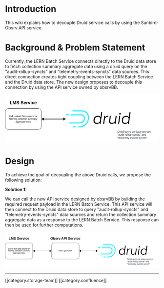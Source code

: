 
# Introduction
This wiki explains how to decouple Druid service calls by using the Sunbird-Obsrv API service.


# Background & Problem Statement
Currently, the LERN Batch Service connects directly to the Druid data store to fetch collection summary aggregate data using a druid query on the "audit-rollup-syncts" and "telemetry-events-syncts" data sources. This direct connection creates tight coupling between the LERN Batch Service and the Druid data store. The new design proposes to decouple this connection by using the API service owned by obsrvBB.

![](images/storage/decoupling%20druid%20diagram.drawio.png)


# Design
To achieve the goal of decoupling the above Druid calls, we propose the following solution:



 **Solution 1:** 

We can call the new API service designed by obsrvBB by building the required request payload in the LERN Batch Service. This API service will then connect to the Druid data store to query "audit-rollup-syncts" and "telemetry-events-syncts" data sources and return the collection summary aggregate data as a response to the LERN Batch Service. This response can then be used for further computations.

![](images/storage/decoupling%20druid%20diagram.drawio%20(1).png)



*****

[[category.storage-team]] 
[[category.confluence]] 
